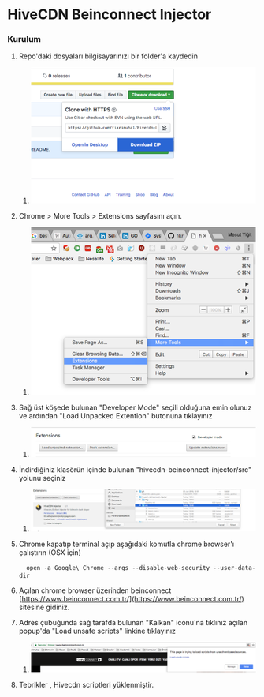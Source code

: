 # HiveCDN Beinconnect Injector

### Kurulum

1. Repo'daki dosyaları bilgisayarınızı bir folder'a kaydedin
    1. ![ScreanShot](https://raw.githubusercontent.com/fikrimuhal/hivecdn-beinconnect-injector/master/img/s1.png)
2. Chrome > More Tools >  Extensions   sayfasını açın.
    1. ![ScreanShot](https://raw.githubusercontent.com/fikrimuhal/hivecdn-beinconnect-injector/master/img/s2.png)
3. Sağ üst köşede bulunan "Developer Mode" seçili olduğuna emin olunuz ve ardından "Load Unpacked Extention" butonuna tıklayınız
    1. ![ScreanShot](https://raw.githubusercontent.com/fikrimuhal/hivecdn-beinconnect-injector/master/img/s3.png)
4. İndirdiğiniz klasörün içinde bulunan "hivecdn-beinconnect-injector/src" yolunu seçiniz
    1. ![ScreanShot](https://raw.githubusercontent.com/fikrimuhal/hivecdn-beinconnect-injector/master/img/s4.png)
5. Chrome kapatıp terminal açıp aşağıdaki komutla chrome browser'ı çalıştırın (OSX için)
    ```
      open -a Google\ Chrome --args --disable-web-security --user-data-dir
    ```

6. Açılan  chrome browser üzerinden beinconnect  [https://www.beinconnect.com.tr/](https://www.beinconnect.com.tr/) sitesine gidiniz.
7. Adres çubuğunda sağ tarafda bulunan "Kalkan" iconu'na tıklınız açılan popup'da "Load unsafe scripts"  linkine tıklayınız
    1. ![ScreanShot](https://raw.githubusercontent.com/fikrimuhal/hivecdn-beinconnect-injector/master/img/s5.png)
8. Tebrikler , Hivecdn scriptleri yüklenmiştir.